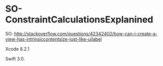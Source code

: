 # SO-ConstraintCalculationsExplanined

SO: http://stackoverflow.com/questions/42342402/how-can-i-create-a-view-has-intrinsiccontentsize-just-like-uilabel

Xcode 8.2.1

Swift 3.0.


